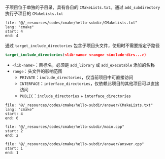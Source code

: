 子项目位于单独的子目录，具有各自的 `CMakeLists.txt`。通过 `add_subdirectory` 执行子项目的 `CMakeLists.txt`

```reference title:CMakeLists.txt
file: "@/_resources/codes/cmake/hello-subdir/CMakeLists.txt"
lang: "cmake"
start: 4
end: 4
```

通过 `target_include_directories` 包含子项目头文件，使用时不需要指定子路径

```cmake
target_include_directories(<lib-name> <range> <include-dirs...>)
```

- `<lib-name>`：目标名，必须是 `add_library` 或 `add_executable` 添加的名称
- `range`：头文件的影响范围
	- `PRIVATE`：`include_directories`，仅当前项目中可直接访问
	- `INTERFACE`：`interface_directories`，仅依赖此项目的其他项目可以直接访问
	- `PUBLIC`：`include_directories` + `interface_directories`

```reference title:answer/CMakeLists.txt
file: "@/_resources/codes/cmake/hello-subdir/answer/CMakeLists.txt"
lang: "cmake"
start: 4
end: 6
```

```reference title:main.cpp
file: "@/_resources/codes/cmake/hello-subdir/main.cpp"
start: 2
end: 2
```

```reference title:answer/answer.cpp
file: "@/_resources/codes/cmake/hello-subdir/answer/answer.cpp"
start: 1
end: 1
```

